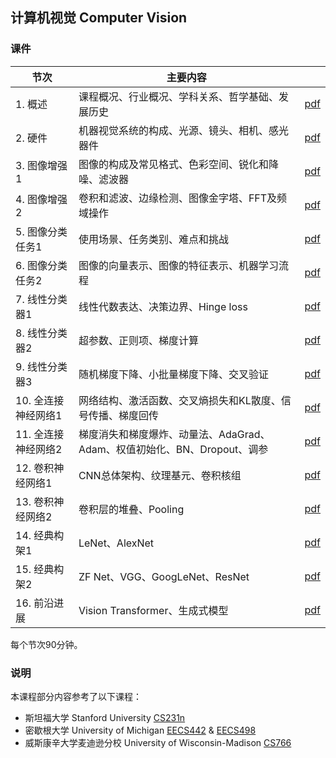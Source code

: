 ## 计算机视觉 Computer Vision

### 课件

|节次|主要内容||
|---|---|---|
|1. 概述|课程概况、行业概况、学科关系、哲学基础、发展历史|[pdf](https://yeshan-geo.github.io/documents/cv/2024/L1-Introduction.pdf)|
|2. 硬件|机器视觉系统的构成、光源、镜头、相机、感光器件|[pdf](https://yeshan-geo.github.io/documents/cv/2024/L2-Sensors.pdf)|
|3. 图像增强1|图像的构成及常见格式、色彩空间、锐化和降噪、滤波器|[pdf](https://yeshan-geo.github.io/documents/cv/2024/L3-Filtering_and_edge_detection1.pdf)|
|4. 图像增强2|卷积和滤波、边缘检测、图像金字塔、FFT及频域操作|[pdf](https://yeshan-geo.github.io/documents/cv/2024/L4-Filtering_and_edge_detection2.pdf)|
|5. 图像分类任务1|使用场景、任务类别、难点和挑战|[pdf](https://yeshan-geo.github.io/documents/cv/2024/L5-Image_classification1.pdf)|
|6. 图像分类任务2|图像的向量表示、图像的特征表示、机器学习流程|[pdf](https://yeshan-geo.github.io/documents/cv/2024/L6-Image_classification2.pdf)|
|7. 线性分类器1|线性代数表达、决策边界、Hinge loss|[pdf](https://yeshan-geo.github.io/documents/cv/2024/L7-Linear_classifier1.pdf)|
|8. 线性分类器2|超参数、正则项、梯度计算|[pdf](https://yeshan-geo.github.io/documents/cv/2024/L8-Linear_classifier2.pdf)|
|9. 线性分类器3|随机梯度下降、小批量梯度下降、交叉验证|[pdf](https://yeshan-geo.github.io/documents/cv/2024/L9-Linear_classifier3.pdf)|
|10. 全连接神经网络1|网络结构、激活函数、交叉熵损失和KL散度、信号传播、梯度回传|[pdf](https://yeshan-geo.github.io/documents/cv/2024/L10-FC_networks1.pdf)|
|11. 全连接神经网络2|梯度消失和梯度爆炸、动量法、AdaGrad、Adam、权值初始化、BN、Dropout、调参|[pdf](https://yeshan-geo.github.io/documents/cv/2024/L11-FC_networks2.pdf)|
|12. 卷积神经网络1|CNN总体架构、纹理基元、卷积核组|[pdf](https://yeshan-geo.github.io/documents/cv/2024/L12-CNN1.pdf)|
|13. 卷积神经网络2|卷积层的堆叠、Pooling|[pdf](https://yeshan-geo.github.io/documents/cv/2024/L13-CNN2.pdf)|
|14. 经典构架1|LeNet、AlexNet|[pdf](https://yeshan-geo.github.io/documents/cv/2024/L14-CNN_architecture1.pdf)|
|15. 经典构架2|ZF Net、VGG、GoogLeNet、ResNet|[pdf](https://yeshan-geo.github.io/documents/cv/2024/L15-CNN_architecture2.pdf)|
|16. 前沿进展|Vision Transformer、生成式模型|[pdf](https://yeshan-geo.github.io/documents/cv/2024/L16-Latest.pdf)|

每个节次90分钟。


### 说明
本课程部分内容参考了以下课程：
- 斯坦福大学 Stanford University [CS231n](https://cs231n.stanford.edu/)
- 密歇根大学 University of Michigan [EECS442](https://web.eecs.umich.edu/~fouhey/teaching/EECS442_W23/index.html) & [EECS498](https://web.eecs.umich.edu/~justincj/teaching/eecs498/FA2020/)
- 威斯康辛大学麦迪逊分校 University of Wisconsin-Madison [CS766](https://pages.cs.wisc.edu/~mohitg/courses/CS766/)
